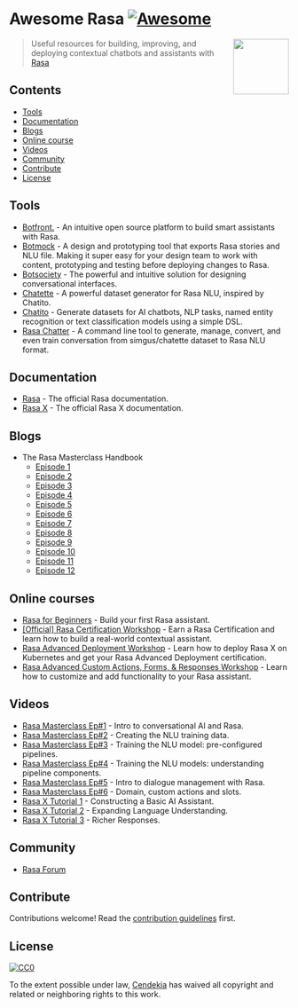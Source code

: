 # Awesome Rasa [![Awesome](https://awesome.re/badge.svg)](https://awesome.re)

[<img src="rasa-logo.svg" align="right" width="100">](https://rasa.com)

> Useful resources for building, improving, and deploying contextual chatbots and assistants with [Rasa](https://rasa.com)

## Contents
  - [Tools](#tools)
  - [Documentation](#documentation)
  - [Blogs](#blogs)
  - [Online course](#online-courses)
  - [Videos](#videos)
  - [Community](#community)
  - [Contribute](#contribute)
  - [License](#license)

## Tools
- [Botfront.](https://botfront.io) - An intuitive open source platform to build smart assistants with Rasa.
- [Botmock](https://botmock.com) - A design and prototyping tool that exports Rasa stories and NLU file. Making it super easy for your design team to work with content, prototyping and testing before deploying changes to Rasa.
- [Botsociety](https://botsociety.io/) - The powerful and intuitive solution for designing conversational interfaces.
- [Chatette](https://github.com/SimGus/Chatette) - A powerful dataset generator for Rasa NLU, inspired by Chatito.
- [Chatito](https://github.com/rodrigopivi/Chatito) - Generate datasets for AI chatbots, NLP tasks, named entity recognition or text classification models using a simple DSL.
- [Rasa Chatter](https://github.com/cendekia/rasa-chatter) - A command line tool to generate, manage, convert, and even train conversation from simgus/chatette dataset to Rasa NLU format.

## Documentation
- [Rasa](https://rasa.com/docs/rasa) - The official Rasa documentation.
- [Rasa X](https://rasa.com/docs/rasa-x) - The official Rasa X documentation.

## Blogs
- The Rasa Masterclass Handbook
  - [Episode 1](https://blog.rasa.com/the-rasa-masterclass-handbook-episode-1/?utm_source=awesome-rasa)
  - [Episode 2](https://blog.rasa.com/the-rasa-masterclass-handbook-episode-2/?utm_source=awesome-rasa)
  - [Episode 3](https://blog.rasa.com/the-rasa-masterclass-handbook-episode-3/?utm_source=awesome-rasa)
  - [Episode 4](https://blog.rasa.com/the-rasa-masterclass-handbook-episode-4/?utm_source=awesome-rasa)
  - [Episode 5](https://blog.rasa.com/the-rasa-masterclass-handbook-episode-5/?utm_source=awesome-rasa)
  - [Episode 6](https://blog.rasa.com/the-rasa-masterclass-handbook-episode-6/?utm_source=awesome-rasa)
  - [Episode 7](https://blog.rasa.com/the-rasa-masterclass-handbook-episode-7/?utm_source=awesome-rasa)
  - [Episode 8](https://blog.rasa.com/the-rasa-masterclass-handbook-episode-8/?utm_source=awesome-rasa)
  - [Episode 9](https://blog.rasa.com/the-rasa-masterclass-handbook-episode-9/?utm_source=awesome-rasa)
  - [Episode 10](https://blog.rasa.com/the-rasa-masterclass-handbook-episode-10/?utm_source=awesome-rasa)
  - [Episode 11](https://blog.rasa.com/the-rasa-masterclass-handbook-episode-11/?utm_source=awesome-rasa)
  - [Episode 12](https://blog.rasa.com/the-rasa-masterclass-handbook-episode-12/?utm_source=awesome-rasa)

## Online courses
- [Rasa for Beginners](https://www.udemy.com/course/rasa-for-beginners/) - Build your first Rasa assistant.
- [[Official] Rasa Certification Workshop](https://www.udemy.com/course/rasa-certification-workshop/) - Earn a Rasa Certification and learn how to build a real-world contextual assistant.
- [Rasa Advanced Deployment Workshop](https://www.udemy.com/course/rasa-advanced-deployment-workshop/) - Learn how to deploy Rasa X on Kubernetes and get your Rasa Advanced Deployment certification.
- [Rasa Advanced Custom Actions, Forms, & Responses Workshop](https://www.udemy.com/course/rasa-advanced-custom-actions-forms-responses-workshop/) - Learn how to customize and add functionality to your Rasa assistant.

## Videos
- [Rasa Masterclass Ep#1](https://youtu.be/-F6h43DRpcU) - Intro to conversational AI and Rasa.
- [Rasa Masterclass Ep#2](https://youtu.be/k5UeywXA28k) - Creating the NLU training data.
- [Rasa Masterclass Ep#3](https://youtu.be/seBN1gMJN0U) - Training the NLU model: pre-configured pipelines.
- [Rasa Masterclass Ep#4](https://youtu.be/ET1k9OrsfYQ) - Training the NLU models: understanding pipeline components.
- [Rasa Masterclass Ep#5](https://youtu.be/WoTmnN2EMdo) - Intro to dialogue management with Rasa.
- [Rasa Masterclass Ep#6](https://youtu.be/W7jdIeyIPcU) - Domain, custom actions and slots.
- [Rasa X Tutorial 1](https://www.youtube.com/watch?v=POcgUi34Aow) - Constructing a Basic AI Assistant.
- [Rasa X Tutorial 2](https://youtu.be/8Sc7-AiY0fg) - Expanding Language Understanding.
- [Rasa X Tutorial 3](https://youtu.be/6Pghab6b28E) - Richer Responses.

## Community
- [Rasa Forum](https://forum.rasa.com)

## Contribute
Contributions welcome! Read the [contribution guidelines](contributing.md) first.

## License
[![CC0](http://mirrors.creativecommons.org/presskit/buttons/88x31/svg/cc-zero.svg)](https://creativecommons.org/publicdomain/zero/1.0/)

To the extent possible under law, [Cendekia](https://github.com/cendekia) has waived all copyright and related or neighboring rights to this work.
